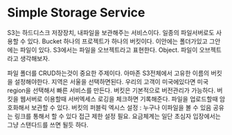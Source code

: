 # Simple Storage Service

S3는 하드디스크 저장장치, 내파일을 보관해주는 서비스이다.
일종의 파일서버로도 사용할 수 있다.
Bucket 하나의 프로젝트가 하나의 버킷이다. 이안에는 폴더가있고 그안에는 파일이 있다.
S3에서는 파일을 오브젝트라고 표현한다. Object. 파일이 오브젝트라고 생각해보자.

파일 폴더를 CRUD하는것이 중요한 주제이다.
아마존 S3전체에서 고유한 이름의 버킷을 설정해야한다. 지역은 서울을 선택하면된다. 우리의 고객이 미국에있다면 미국 region을 선택해서 빠른 서비스를 만든다.
버킷은 기본적으로 버전관리가 가능하다. 버킷을 웹서버로 이용할때 서버엑세스 로깅을 체크하면 기록해준다.
파일을 업로드할때 암호화해서 보관할 수 있다.
버킷의 퍼블릭 엑시스 설정 : 누구나 이파일을 볼 수 있음
공유는 링크를 통해서 할 수 있다 접근 제한 설정 필요.
요금체계는 일단 초심자 입장에서는 그냥 스탠다드를 쓰면 될듯 하다.
